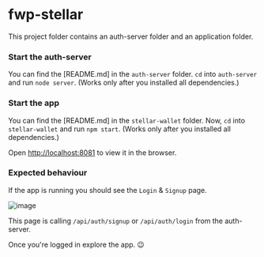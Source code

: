 # fwp-stellar

This project folder contains an auth-server folder and an application folder.

### Start the auth-server
You can find the [README.md] in the `auth-server` folder.
`cd` into `auth-server` and run `node server`. (Works only after you installed all dependencies.)

### Start the app
You can find the [README.md] in the `stellar-wallet` folder.
Now, `cd` into `stellar-wallet` and run `npm start`. (Works only after you installed all dependencies.)

Open [http://localhost:8081](http://localhost:8081) to view it in the browser.

### Expected behaviour

If the app is running you should see the `Login` & `Signup` page.

![image](https://user-images.githubusercontent.com/32926158/127002353-934c3a1b-d3d4-45dc-beb8-fc3d0aa7bab9.png)


This page is calling `/api/auth/signup` or `/api/auth/login` from the auth-server.

Once you're logged in explore the app. 😉
